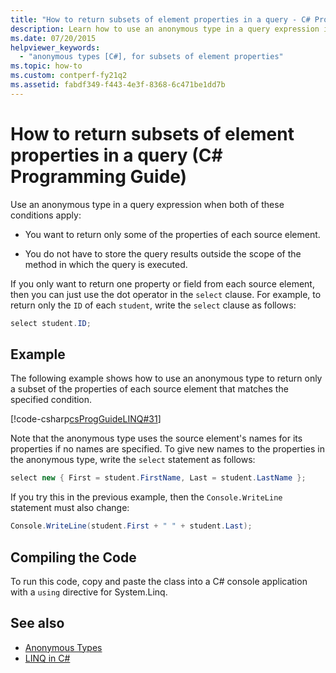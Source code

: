 ```yaml
---
title: "How to return subsets of element properties in a query - C# Programming Guide"
description: Learn how to use an anonymous type in a query expression in C# to return some of the properties of each source element.
ms.date: 07/20/2015
helpviewer_keywords: 
  - "anonymous types [C#], for subsets of element properties"
ms.topic: how-to
ms.custom: contperf-fy21q2
ms.assetid: fabdf349-f443-4e3f-8368-6c471be1dd7b
---
```

# How to return subsets of element properties in a query (C# Programming Guide)

Use an anonymous type in a query expression when both of these conditions apply:  
  
- You want to return only some of the properties of each source element.  
  
- You do not have to store the query results outside the scope of the method in which the query is executed.  
  
 If you only want to return one property or field from each source element, then you can just use the dot operator in the `select` clause. For example, to return only the `ID` of each `student`, write the `select` clause as follows:  
  
```csharp  
select student.ID;  
```  
  
## Example  

 The following example shows how to use an anonymous type to return only a subset of the properties of each source element that matches the specified condition.  
  
 [!code-csharp[csProgGuideLINQ#31](~/samples/snippets/csharp/VS_Snippets_VBCSharp/csProgGuideLINQ/CS/csRef30LangFeatures_2.cs#31)]  
  
 Note that the anonymous type uses the source element's names for its properties if no names are specified. To give new names to the properties in the anonymous type, write the `select` statement as follows:  
  
```csharp  
select new { First = student.FirstName, Last = student.LastName };  
```  
  
 If you try this in the previous example, then the `Console.WriteLine` statement must also change:  
  
```csharp  
Console.WriteLine(student.First + " " + student.Last);  
```  
  
## Compiling the Code  
  
To run this code, copy and paste the class into a C# console application  with a `using` directive for System.Linq.
  
## See also

- [Anonymous Types](./anonymous-types.md)
- [LINQ in C#](../../linq/index.md)
